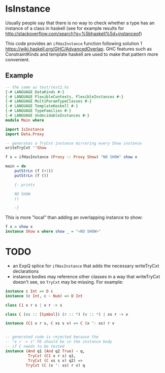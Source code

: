 # IsInstance
Usually people say that there is no way to check whether a type has an
instance of a class in haskell (see for example results for
<http://stackoverflow.com/search?q=%5bhaskell%5d+instanceof>) 

This code provides an `ifHasInstance` function following solution 1
<https://wiki.haskell.org/GHC/AdvancedOverlap>. GHC features such as
ConstraintKinds and template haskell are used to make that pattern
more convenient.

## Example

```haskell
-- the same as test/test2.hs
{-# LANGUAGE DataKinds #-}
{-# LANGUAGE FlexibleContexts, FlexibleInstances #-}
{-# LANGUAGE MultiParamTypeClasses #-}
{-# LANGUAGE TemplateHaskell #-}
{-# LANGUAGE TypeFamilies #-}
{-# LANGUAGE UndecidableInstances #-}
module Main where

import IsInstance
import Data.Proxy

-- generates a TryCxt instance mirroring every Show instance
writeTryCxt ''Show

f x = ifHasInstance (Proxy :: Proxy Show) "NO SHOW" show x

main = do
    putStrLn (f (+1))
    putStrLn (f ())

    {- prints

    NO SHOW
    ()

    -}
```

This is more "local" than adding an overlapping instance to show:

```haskell
f x = show x
instance Show x where show _ = "<NO SHOW>"
```

# TODO

* an ExpQ splice for `ifHasInstance` that adds the necessary writeTryCxt declarations
* instance bodies may reference other classes in a way that writeTryCxt doesn't
  see, so `TryCxt` may be missing. For example:

```haskell
instance c Int => D c
instance (c Int, c ~ Num) => D Int
```

```haskell
class C1 x r s | x r -> s

class C (xs :: [Symbol]) (r :: *) (v :: *) | xs r -> v

instance (C1 x r s, C xs s v) => C (x ': xs) r v


-- generated code is rejected because the
-- "x r -> s" FD should be in the instance body
-- if C needs to be tested
instance (And q1 (And q2 True) ~ q,
          TryCxt (C1 x r s) q1,
          TryCxt (C xs s v) q2) =>
         TryCxt (C (x ': xs) r v) q
```
